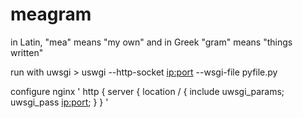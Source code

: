 # meagram

in Latin, "mea" means "my own" and in Greek "gram" means "things written"

run with uwsgi
    > uswgi --http-socket <ip:port> --wsgi-file pyfile.py

configure nginx
'
    http {
        server {
            location / {
                include uwsgi_params;
                uwsgi_pass <ip:port>;
            }
    }
'
